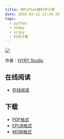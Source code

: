 ```yaml
---
title: 用Python做科学计算
date: 2016-03-12 13:34:19
tags:
  - python
  - numpy
  - scipy
  - 科学计算
---
```


![](https://ek8whxe.cloudimg.io/s/width/226/https://www.gitbook.com/cover/book/wizardforcel/hyry-studio-scipy.jpg)


作者：[HYRY Studio](http://hyry.dip.jp/)

<!--more-->

## 在线阅读 ##

+ [在线阅读](https://www.gitbook.com/book/wizardforcel/hyry-studio-scipy/details)

## 下载 ##

+ [PDF格式](https://www.gitbook.com/download/pdf/book/wizardforcel/hyry-studio-scipy)
+ [EPUB格式](https://www.gitbook.com/download/epub/book/wizardforcel/hyry-studio-scipy)
+ [MOBI格式](https://www.gitbook.com/download/mobi/book/wizardforcel/hyry-studio-scipy)
